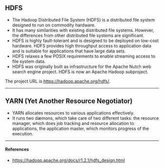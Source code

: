 ## HDFS

* The Hadoop Distributed File System (HDFS) is a distributed file system designed to run on commodity hardware. 
* It has many similarities with existing distributed file systems. However, the differences from other distributed file systems are significant. 
* HDFS is highly fault-tolerant and is designed to be deployed on low-cost hardware. HDFS provides high throughput access to application data and is suitable for applications that have large data sets. 
* HDFS relaxes a few POSIX requirements to enable streaming access to file system data. 
* HDFS was originally built as infrastructure for the Apache Nutch web search engine project. HDFS is now an Apache Hadoop subproject. 

The project URL is https://hadoop.apache.org/hdfs/. 

------------------------------------------------------

## YARN (Yet Another Resource Negotiator)

* YARN allocates resources to various applications effectively. 
* It runs two dæmons, which take care of two different tasks: the resource manager, which does job tracking and resource allocation to applications, the application master, which monitors progress of the execution.


------------------------------------------------------
#### References

* https://hadoop.apache.org/docs/r1.2.1/hdfs_design.html
